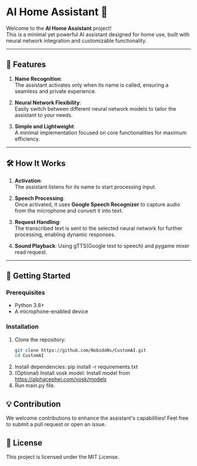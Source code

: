 # AI Home Assistant 🚀  

Welcome to the **AI Home Assistant** project!  
This is a minimal yet powerful AI assistant designed for home use, built with neural network integration and customizable functionality.  

---

## 🌟 Features  

1. **Name Recognition**:  
   The assistant activates only when its name is called, ensuring a seamless and private experience.  

2. **Neural Network Flexibility**:  
   Easily switch between different neural network models to tailor the assistant to your needs.  

3. **Simple and Lightweight**:  
   A minimal implementation focused on core functionalities for maximum efficiency.  

---

## 🛠️ How It Works  

1. **Activation**:  
   The assistant listens for its name to start processing input.  

2. **Speech Processing**:  
   Once activated, it uses **Google Speech Recognizer** to capture audio from the microphone and convert it into text.  

3. **Request Handling**:  
   The transcribed text is sent to the selected neural network for further processing, enabling dynamic responses.

4. **Sound Playback**:
   Using gTTS(Google text to speech) and pygame mixer read request.

---

## 🚀 Getting Started  

### Prerequisites  

- Python 3.8+  
- A microphone-enabled device  

### Installation  

1. Clone the repository:  
   ```bash
   git clone https://github.com/NobidoNs/CustomAI.git
   cd CustomAI
2. Install dependencies:
   pip install -r requirements.txt
3. (Optional) Install vosk model:
   Install model from https://alphacephei.com/vosk/models 
4. Run main.py file.

## 💡 Contribution
We welcome contributions to enhance the assistant's capabilities! Feel free to submit a pull request or open an issue.

## 📝 License
This project is licensed under the MIT License.
